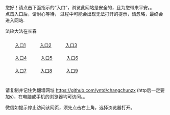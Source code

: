 您好！请点击下面指示的“入口”，浏览此网站是安全的，且为您带来平安。。 <br/>
点击入口后，请耐心等待， 过程中可能会出现无法打开的提示，请忽略，最终会进入网站. </br>

法轮大法在长春<br/>
<div style="padding:10px"><a style="margin:20px" target="_blank" href="https://d18bxblou9h177.cloudfront.net/2Qpsp?bslficsq" id="ccLink1" rel="nofollow">入口1</a> <a target="_blank" style="margin:20px" href="https://d3po4lv58fnxx6.cloudfront.net/2Qpsp?vlgaqrlb" id="ccLink2" rel="nofollow">入口2</a> <a style="margin:20px" target="_blank" href="https://d3jn3n9nglvmn1.cloudfront.net/2Qpsp?gthnsap" id="ccLink3" rel="nofollow">入口3</a></div>

<div style="padding:10px" ><a style="margin:20px" target="_blank" href="https://d18bxblou9h177.cloudfront.net/2Qpsp?bslficsq" id="ccLink4" rel="nofollow">入口4</a> <a style="margin:20px" href="https://d3po4lv58fnxx6.cloudfront.net/2Qpsp?vlgaqrlb" target="_blank" id="ccLink5" rel="nofollow">入口5</a> <a style="margin:20px" href="https://d3jn3n9nglvmn1.cloudfront.net/2Qpsp?gthnsap" target="_blank" id="ccLink6" rel="nofollow">入口6</a></div>

<div style="padding:10px"><a style="margin:20px" target="_blank" href="https://d18bxblou9h177.cloudfront.net/2Qpsp?bslficsq" id="ccLink7" rel="nofollow">入口7</a> <a style="margin:20px" href="https://d3po4lv58fnxx6.cloudfront.net/2Qpsp?vlgaqrlb" target="_blank" id="ccLink8" rel="nofollow">入口8</a> <a style="margin:20px" target="_blank" href="https://d3jn3n9nglvmn1.cloudfront.net/2Qpsp?gthnsap" id="ccLink9" rel="nofollow">入口9</a></div>

<br/>



请复制并记住免翻墙网址 https://github.com/yntd/changchunzx (http后一定要加s)，在电脑或手机的浏览器均可访问。。<br/>

微信如提示停止访问该网页，须先点击右上角，选择浏览器打开。
